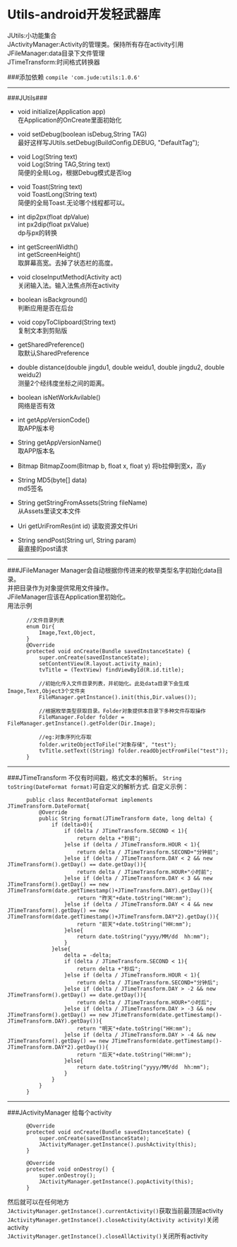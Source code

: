 # Utils-android开发轻武器库  
JUtils:小功能集合  
JActivityManager:Activity的管理类。保持所有存在activity引用  
JFileManager:data目录下文件管理  
JTimeTransform:时间格式转换器

###添加依赖
`compile 'com.jude:utils:1.0.6'`

***

###JUtils###
* void initialize(Application app)  
在Application的OnCreate里面初始化    

* void setDebug(boolean isDebug,String TAG)  
最好这样写JUtils.setDebug(BuildConfig.DEBUG, "DefaultTag");  

* void Log(String text)  
void Log(String TAG,String text)  
简便的全局Log，根据Debug模式是否log  

* void Toast(String text)  
void ToastLong(String text)  
简便的全局Toast.无论哪个线程都可以。

* int dip2px(float dpValue)  
int px2dip(float pxValue)  
dp与px的转换

* int getScreenWidth()  
int getScreenHeight()  
取屏幕高宽。去掉了状态栏的高度。  

* void closeInputMethod(Activity act)  
关闭输入法。输入法焦点所在activity

* boolean isBackground()  
判断应用是否在后台

* void copyToClipboard(String text)  
复制文本到剪贴版

* getSharedPreference()  
取默认SharedPreference

* double distance(double jingdu1, double weidu1, double jingdu2, double weidu2)  
测量2个经纬度坐标之间的距离。

* boolean isNetWorkAvilable()  
网络是否有效

* int getAppVersionCode()  
取APP版本号

* String getAppVersionName()  
取APP版本名

* Bitmap BitmapZoom(Bitmap b, float x, float y)
将b拉伸到宽x，高y

* String MD5(byte[] data)  
md5签名

* String getStringFromAssets(String fileName)  
从Assets里读文本文件

* Uri getUriFromRes(int id)
读取资源文件Uri

* String sendPost(String url, String param)  
最直接的post请求

***
###JFileManager
Manager会自动根据你传进来的枚举类型名字初始化data目录。  
并把目录作为对象提供常用文件操作。  
JFileManager应该在Application里初始化。  
用法示例
          
          //文件目录列表
          enum Dir{
              Image,Text,Object,
          }
          @Override
          protected void onCreate(Bundle savedInstanceState) {
              super.onCreate(savedInstanceState);
              setContentView(R.layout.activity_main);
              tvTitle = (TextView) findViewById(R.id.title);
              
              //初始化传入文件目录列表，并初始化。此处data目录下会生成Image,Text,Object3个文件夹
              FileManager.getInstance().init(this,Dir.values());
              
              //根据枚举类型获取目录。Folder对象提供本目录下多种文件存取操作
              FileManager.Folder folder = FileManager.getInstance().getFolder(Dir.Image);
              
              //eg:对象序列化存取
              folder.writeObjectToFile("对象存储", "test");
              tvTitle.setText((String) folder.readObjectFromFile("test"));
          }

***
###JTimeTransform
不仅有时间戳，格式文本的解析。
`String toString(DateFormat format)`可自定义的解析方式.
自定义示例：

          public class RecentDateFormat implements JTimeTransform.DateFormat{
              @Override
              public String format(JTimeTransform date, long delta) {
                  if (delta>0){
                      if (delta / JTimeTransform.SECOND < 1){
                          return delta +"秒前";
                      }else if (delta / JTimeTransform.HOUR < 1){
                          return delta / JTimeTransform.SECOND+"分钟前";
                      }else if (delta / JTimeTransform.DAY < 2 && new JTimeTransform().getDay() == date.getDay()){
                          return delta / JTimeTransform.HOUR+"小时前";
                      }else if (delta / JTimeTransform.DAY < 3 && new JTimeTransform().getDay() == new JTimeTransform(date.getTimestamp()+JTimeTransform.DAY).getDay()){
                          return "昨天"+date.toString("HH:mm");
                      }else if (delta / JTimeTransform.DAY < 4 && new JTimeTransform().getDay() == new JTimeTransform(date.getTimestamp()+JTimeTransform.DAY*2).getDay()){
                          return "前天"+date.toString("HH:mm");
                      }else{
                          return date.toString("yyyy/MM/dd  hh:mm");
                      }
                  }else{
                      delta = -delta;
                      if (delta / JTimeTransform.SECOND < 1){
                          return delta +"秒后";
                      }else if (delta / JTimeTransform.HOUR < 1){
                          return delta / JTimeTransform.SECOND+"分钟后";
                      }else if (delta / JTimeTransform.DAY > -2 && new JTimeTransform().getDay() == date.getDay()){
                          return delta / JTimeTransform.HOUR+"小时后";
                      }else if (delta / JTimeTransform.DAY > -3 && new JTimeTransform().getDay() == new JTimeTransform(date.getTimestamp()-JTimeTransform.DAY).getDay()){
                          return "明天"+date.toString("HH:mm");
                      }else if (delta / JTimeTransform.DAY > -4 && new JTimeTransform().getDay() == new JTimeTransform(date.getTimestamp()-JTimeTransform.DAY*2).getDay()){
                          return "后天"+date.toString("HH:mm");
                      }else{
                          return date.toString("yyyy/MM/dd  hh:mm");
                      }
                  }
              }
          }
        
***
###JActivityManager
给每个activity

          @Override
          protected void onCreate(Bundle savedInstanceState) {
              super.onCreate(savedInstanceState);
              JActivityManager.getInstance().pushActivity(this);
          }
          
          @Override
          protected void onDestroy() {
              super.onDestroy();
              JActivityManager.getInstance().popActivity(this);
          }
          
然后就可以在任何地方  
`JActivityManager.getInstance().currentActivity()`获取当前最顶层activity  
`JActivityManager.getInstance().closeActivity(Activity activity)`关闭activity  
`JActivityManager.getInstance().closeAllActivity()`关闭所有activity  
